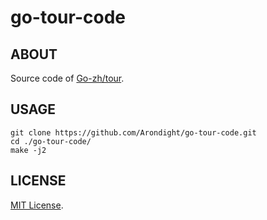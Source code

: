 # go-tour-code

## ABOUT

Source code of [Go-zh/tour](https://github.com/Go-zh/tour.git).

## USAGE

```
git clone https://github.com/Arondight/go-tour-code.git
cd ./go-tour-code/
make -j2
```

## LICENSE

[MIT License](LICENSE).
